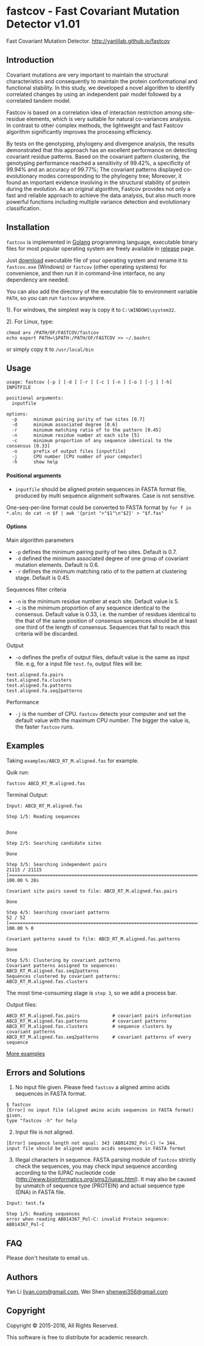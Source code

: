 # fastcov - Fast Covariant Mutation Detector v1.01

Fast Covariant Mutation Detector. http://yanlilab.github.io/fastcov

## Introduction

Covariant mutations are very important to maintain the structural
characteristics and consequently to maintain the protein conformational and
functional stability. In this study, we developed a novel algorithm to
identify correlated changes by using an independent pair model followed by
a correlated tandem model.

Fastcov is based on a correlation idea of interaction restriction
among site-residue elements, which is very suitable for natural co-variances
analysis. In contrast to other complex methods, the lightweight and fast
Fastcov algorithm significantly improves the processing efficiency.

By tests on the genotyping, phylogeny and divergence analysis, the results
demonstrated that this approach has an excellent performance on detecting
covariant residue patterns. Based on the covariant pattern clustering,
the genotyping performance reached a sensitivity of 99.42%, a specificity
of 99.94% and an accuracy of 99.77%; The covariant patterns displayed
co-evolutionary modes corresponding to the phylogeny tree;
Moreover, it found an important evidence involving in the structural stability
of protein during the evolution. As an original algorithm, Fastcov provides
not only a fast and reliable approach to achieve the data analysis,
but also much more powerful functions including multiple variance detection
and evolutionary classification.

## Installation

`fastcov` is implemented in [Golang](https://golang.org/) programming language,
 executable binary files for most popular operating system are freely available
  in [release](https://github.com/yanlilab/fastcov/releases) page.

Just [download](https://github.com/yanlilab/fastcov/releases) executable file
 of your operating system and rename it to  `fastcov.exe` (Windows) or
 `fastcov` (other operating systems) for convenience, and then
 run it in  command-line interface, no any dependency are needed.

You can also add the directory of the executable file to environment variable
`PATH`, so you can run `fastcov` anywhere.

1). For windows, the simplest way is copy it to `C:\WINDOWS\system32`.

2). For Linux, type:

```
chmod a+x /PATH/OF/FASTCOV/fastcov
echo export PATH=\$PATH:/PATH/OF/FASTCOV >> ~/.bashrc
```

or simply copy it to `/usr/local/bin`

## Usage

```
usage: fastcov [-p ] [-d ] [-r ] [-c ] [-n ] [-o ] [-j ] [-h] INPUTFILE

positional arguments:
  inputfile

options:
  -p      minimum pairing purity of two sites [0.7]
  -d      minimum associated degree [0.6]
  -r      minimum matching ratio of to the pattern [0.45]
  -n      minimum residue number at each site [5]
  -c      minimum proportion of any sequence identical to the consensus [0.33]
  -o      prefix of output files [inputfile]
  -j      CPU number [CPU number of your computer]
  -h      show help
```

#### Positional arguments
- `inputfile` should be aligned protein sequences in FASTA format file,
 produced by multi sequence alignment softwares.
 Case is not sensitive.

 One-seq-per-line format could be converted to FASTA format by
 `for f in *.aln; do cat -n $f | awk '{print ">"$1"\n"$2}' > "$f.fas" `

#### Options

Main algorithm parameters

- `-p` defines the minimum pairing purity of two sites. Default is 0.7.
- `-d` defined the minimum associated degree of one group of
covariant mutation elements. Default is 0.6.
- `-r` defines the minimum matching ratio of to the pattern at
clustering stage. Default is 0.45.

Sequences filter criteria

- `-n` is the minimum residue number at each site.  Default value is 5.
- `-c` is the minimum proportion of any sequence identical to the consensus.
Default value is 0.33, i.e. the number of residues identical to the that of the
 same position of consensus sequences should be at  least one third of the length of consensus.
 Sequences that fail to reach this criteria will be discarded.

Output

- `-o` defines the prefix of output files, default value is the same as input
 file. e.g, for a input file `test.fa`, output files will be:

```
test.aligned.fa.pairs
test.aligned.fa.clusters
test.aligned.fa.patterns
test.aligned.fa.seq2patterns
```

Performance

- `-j` is the number of CPU. `fastcov` detects your computer and set the
default value with the maximum CPU number. The bigger the value is,
the faster `fastcov` runs.

## Examples
Taking `examples/ABCD_RT_M.aligned.fas` for example.

Quik run:

    fastcov ABCD_RT_M.aligned.fas

Terminal Output:

```
Input: ABCD_RT_M.aligned.fas

Step 1/5: Reading sequences


Done

Step 2/5: Searching candidate sites

Done

Step 3/5: Searching independent pairs
21115 / 21115 [===================================================================================] 100.00 % 28s

Covariant site pairs saved to file: ABCD_RT_M.aligned.fas.pairs

Done

Step 4/5: Searching covariant patterns
52 / 52 [===========================================================================================] 100.00 % 0

Covariant patterns saved to file: ABCD_RT_M.aligned.fas.patterns

Done

Step 5/5: Clustering by covariant patterns
Covariant patterns assigned to sequences: ABCD_RT_M.aligned.fas.seq2patterns
Sequences clustered by covariant patterns: ABCD_RT_M.aligned.fas.clusters

```
The most time-consuming stage is `step 3`, so we add a process bar.

Output files:

    ABCD_RT_M.aligned.fas.pairs            # covariant pairs information
    ABCD_RT_M.aligned.fas.patterns         # covariant patterns
    ABCD_RT_M.aligned.fas.clusters         # sequence clusters by covariant patterns
    ABCD_RT_M.aligned.fas.seq2patterns     # covariant patterns of every sequence

[More examples](https://github.com/yanlilab/fastcov/tree/master/examples)

## Errors and Solutions

1) No input file given. Please feed `fastcov` a aligned amino acids sequences in FASTA format.

```
$ fastcov
[Error] no input file (aligned amino acids sequences in FASTA format) given.
type "fastcov -h" for help
```

2) Input file is not aligned.

```
[Error] sequence length not equal: 343 (AB014392_Pol-C) != 344.
input file should be aligned amino acids sequences in FASTA format
```

3) Illegal characters in sequence. FASTA parsing module of `fastcov` strictly
 check the sequences, you may check input sequence according according to
 the IUPAC nucleotide code (http://www.bioinformatics.org/sms2/iupac.html).
 It may also be caused by unmatch of sequence type (PROTEIN) and actual
 sequence type (DNA) in FASTA file.

```
Input: test.fa

Step 1/5: Reading sequences
error when reading AB014367_Pol-C: invalid Protein sequence: AB014367_Pol-C
```


## FAQ

Please don't hesitate to email us.


## Authors
Yan Li <liyan.com@gmail.com>, Wei Shen <shenwei356@gmail.com>

## Copyright
Copyright © 2015-2016, All Rights Reserved.

This software is free to distribute for academic research.
